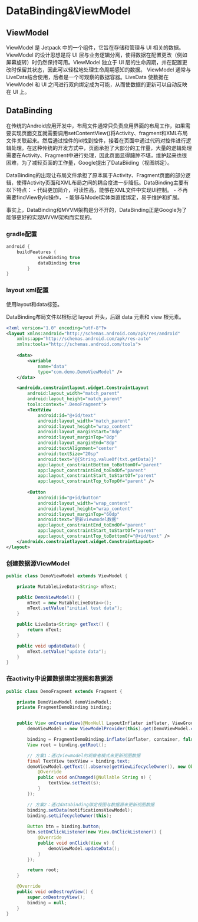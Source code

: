 # DataBinding&ViewModel

## ViewModel

ViewModel 是 Jetpack 中的一个组件，它旨在存储和管理与 UI 相关的数据。ViewModel 的设计思想是将 UI 层与业务逻辑分离，使得数据在配置更改（例如屏幕旋转）时仍然保持可用。ViewModel 独立于 UI 层的生命周期，并在配置更改时保留其状态，因此可以轻松地处理生命周期感知的数据。
ViewModel 通常与 LiveData结合使用，后者是一个可观察的数据容器。LiveData 使数据在 ViewModel 和 UI 之间进行双向绑定成为可能，从而使数据的更新可以自动反映在 UI 上。

## DataBinding

在传统的Android应用开发中，布局文件通常只负责应用界面的布局工作，如果需要实现页面交互就需要调用setContentView()将Activity、fragment和XML布局文件关联起来。然后通过控件的id找到控件，接着在页面中通过代码对控件进行逻辑处理。在这种传统的开发方式中，页面承担了大部分的工作量，大量的逻辑处理需要在Activity、Fragment中进行处理，因此页面显得臃肿不堪，维护起来也很困难，为了减轻页面的工作量，Google提出了DataBiiding（视图绑定）。

DataBinding的出现让布局文件承担了原本属于Activity、Fragment页面的部分逻辑，使得Activity页面和XML布局之间的耦合度进一步降低。DataBinding主要有以下特点： - 代码更加简介，可读性高，能够在XML文件中实现UI控制。 - 不再需要findViewById操作， - 能够与Model实体类直接绑定，易于维护和扩展。

事实上，DataBinding和MVVM架构是分不开的，DataBinding正是Google为了能够更好的实现MVVM架构而实现的。

### gradle配置



```gradle
android {
    buildFeatures {
            viewBinding true
            dataBinding true
        }
}
```



### layout xml配置

使用layout和data标签。

DataBinding布局文件以根标记 layout 开头，后跟 data 元素和 view 根元素。



```xml
<?xml version="1.0" encoding="utf-8"?>
<layout xmlns:android="http://schemas.android.com/apk/res/android"
    xmlns:app="http://schemas.android.com/apk/res-auto"
    xmlns:tools="http://schemas.android.com/tools">
    
    <data>
        <variable
            name="data"
            type="com.demo.DemoViewModel" />
    </data>

    <androidx.constraintlayout.widget.ConstraintLayout
        android:layout_width="match_parent"
        android:layout_height="match_parent"
        tools:context=".DemoFragment">
        <TextView
            android:id="@+id/text"
            android:layout_width="match_parent"
            android:layout_height="wrap_content"
            android:layout_marginStart="8dp"
            android:layout_marginTop="8dp"
            android:layout_marginEnd="8dp"
            android:textAlignment="center"
            android:textSize="20sp"
            android:text="@{String.valueOf(txt.getData)}"
            app:layout_constraintBottom_toBottomOf="parent"
            app:layout_constraintEnd_toEndOf="parent"
            app:layout_constraintStart_toStartOf="parent"
            app:layout_constraintTop_toTopOf="parent" />
    
        <Button
            android:id="@+id/button"
            android:layout_width="wrap_content"
            android:layout_height="wrap_content"
            android:layout_marginTop="60dp"
            android:text="更新viewmodel数据"
            app:layout_constraintEnd_toEndOf="parent"
            app:layout_constraintStart_toStartOf="parent"
            app:layout_constraintTop_toBottomOf="@+id/text" />
    </androidx.constraintlayout.widget.ConstraintLayout>
</layout>
```



### 创建数据源ViewModel

```java
public class DemoViewModel extends ViewModel {

    private MutableLiveData<String> mText;

    public DemoViewModel() {
        mText = new MutableLiveData<>();
        mText.setValue("initial test data");
    }

    public LiveData<String> getText() {
        return mText;
    }

    public void updateData() {
        mText.setValue("update data");
    }
}
```



### 在activity中设置数据绑定视图和数据源

```java
public class DemoFragment extends Fragment {

    private DemoViewModel demoViewModel;
    private FragmentDemoBinding binding;


    public View onCreateView(@NonNull LayoutInflater inflater, ViewGroup container, Bundle savedInstanceState) {
        demoViewModel = new ViewModelProvider(this).get(DemoViewModel.class);

        binding = FragmentDemoBinding.inflate(inflater, container, false);
        View root = binding.getRoot();

        // 方案1：通过viewmodel的观察者模式来更新视图数据
        final TextView textView = binding.text;
        demoViewModel.getText().observe(getViewLifecycleOwner(), new Observer<String>() {
            @Override
            public void onChanged(@Nullable String s) {
                textView.setText(s);
            }
        });

        // 方案2：通过databinding绑定视图与数据源来更新视图数据
        binding.setData(notificationsViewModel);
        binding.setLifecycleOwner(this);
        
        Button btn = binding.button;
        btn.setOnClickListener(new View.OnClickListener() {
            @Override
            public void onClick(View v) {
                demoViewModel.updateData();
            }
        });

        return root;
    }

    @Override
    public void onDestroyView() {
        super.onDestroyView();
        binding = null;
    }
}
```

